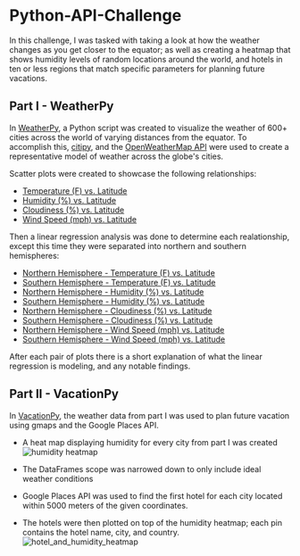 # Python-API-Challenge
In this challenge, I was tasked with taking a look at how the weather changes as you get closer to the equator; as well as creating a heatmap that shows humidity levels of random locations around the world, and hotels in ten or less regions that match specific parameters for planning future vacations.

## Part I - WeatherPy
In [WeatherPy]('../WeatherPy.ipynb'), a Python script was created to visualize the weather of 600+ cities across the world of varying distances from the equator. To accomplish this, [citipy]('https://pypi.org/project/citipy/'), and the [OpenWeatherMap API]('https://openweathermap.org/api') were used to create a representative model of weather across the globe's cities.

Scatter plots were created to showcase the following relationships:
- [Temperature (F) vs. Latitude]('../images/lat_vs_temp.png')
- [Humidity (%) vs. Latitude]('../images/lat_vs_humid.jpg')
- [Cloudiness (%) vs. Latitude]('main/images/lat_vs_cloud.png')
- [Wind Speed (mph) vs. Latitude]('main/images/lat_vs_wind.png')

Then a linear regression analysis was done to determine each realationship, except this time they were separated into northern and southern hemispheres:
- [Northern Hemisphere - Temperature (F) vs. Latitude]('main/images/north_temp_regress.png')
- [Southern Hemisphere - Temperature (F) vs. Latitude]('/main/images/south_temp_regress.png')
- [Northern Hemisphere - Humidity (%) vs. Latitude]('../main/images/north_humid_regress.png')
- [Southern Hemisphere - Humidity (%) vs. Latitude]('../images/south_humid_regress.png')
- [Northern Hemisphere - Cloudiness (%) vs. Latitude]('main/images/north_cloud_regress.png')
- [Southern Hemisphere - Cloudiness (%) vs. Latitude]('main/images/south_cloud_regress.png')
- [Northern Hemisphere - Wind Speed (mph) vs. Latitude]('main/images/north_wind_regress.png')
- [Southern Hemisphere - Wind Speed (mph) vs. Latitude]('main/images/south_wind_regress.png')

After each pair of plots there is a short explanation of what the linear regression is modeling, and any notable findings.


## Part II - VacationPy

In [VacationPy]('main/VacationPy.ipynb'), the weather data from part I was used to plan future vacation using gmaps and the Google Places API.

- A heat map displaying humidity for every city from part I was created
![humidity heatmap]('main/images/humidity_heatmap.png')

- The DataFrames scope was narrowed down to only include ideal weather conditions

- Google Places API was used to find the first hotel for each city located within 5000 meters of the given coordinates.

- The hotels were then plotted on top of the humidity heatmap; each pin contains the hotel name, city, and country.
![hotel_and_humidity_heatmap]('main/images/hotel_and_humidity_heatmap.png')